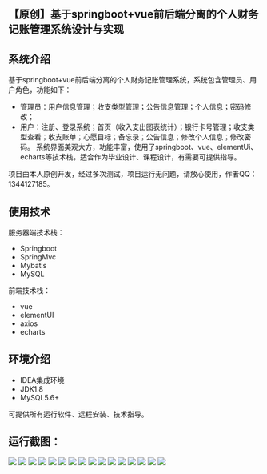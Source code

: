 ## 【原创】基于springboot+vue前后端分离的个人财务记账管理系统设计与实现

## 系统介绍

基于springboot+vue前后端分离的个人财务记账管理系统，系统包含管理员、用户角色，功能如下：
- 管理员：用户信息管理；收支类型管理；公告信息管理；个人信息；密码修改；
- 用户：注册、登录系统；首页（收入支出图表统计）；银行卡号管理；收支类型查看；收支账单；心愿目标；备忘录；公告信息；修改个人信息；修改密码。
系统界面美观大方，功能丰富，使用了springboot、vue、elementUi、echarts等技术栈，适合作为毕业设计、课程设计，有需要可提供指导。

项目由本人原创开发，经过多次测试，项目运行无问题，请放心使用，作者QQ：1344127185。

## 使用技术

服务器端技术栈：

- Springboot
- SpringMvc
- Mybatis
- MySQL

前端技术栈：

- vue
- elementUI
- axios
- echarts

## 环境介绍

- IDEA集成环境
- JDK1.8
- MySQL5.6+

可提供所有运行软件、远程安装、技术指导。

## 运行截图：
![](https://github.com/itcoderyhl/finance-server/blob/main/images/1.jpg)
![](https://github.com/itcoderyhl/finance-server/blob/main/images/2.jpg)
![](https://github.com/itcoderyhl/finance-server/blob/main/images/3.jpg)
![](https://github.com/itcoderyhl/finance-server/blob/main/images/4.jpg)
![](https://github.com/itcoderyhl/finance-server/blob/main/images/5.jpg)
![](https://github.com/itcoderyhl/finance-server/blob/main/images/6.jpg)
![](https://github.com/itcoderyhl/finance-server/blob/main/images/7.jpg)
![](https://github.com/itcoderyhl/finance-server/blob/main/images/8.jpg)
![](https://github.com/itcoderyhl/finance-server/blob/main/images/9.jpg)
![](https://github.com/itcoderyhl/finance-server/blob/main/images/10.jpg)
![](https://github.com/itcoderyhl/finance-server/blob/main/images/11.jpg)
![](https://github.com/itcoderyhl/finance-server/blob/main/images/12.jpg)
![](https://github.com/itcoderyhl/finance-server/blob/main/images/13.jpg)
![](https://github.com/itcoderyhl/finance-server/blob/main/images/14.jpg)
![](https://github.com/itcoderyhl/finance-server/blob/main/images/15.jpg)
![](https://github.com/itcoderyhl/finance-server/blob/main/images/16.jpg)
